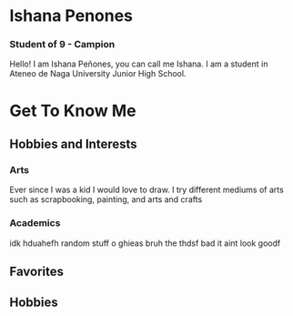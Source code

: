 # Ishana Penones
### Student of 9 - Campion
Hello! I am Ishana Peñones, you can call me Ishana. I am a student in Ateneo de Naga University Junior High School. 

# Get To Know Me
## Hobbies and Interests
### Arts
Ever since I was a kid I would love to draw. I try different mediums of arts 
such as scrapbooking, painting, and arts and crafts
  
### Academics
idk hduahefh random stuff o ghieas bruh the thdsf 
bad it aint look goodf

## Favorites


## Hobbies

